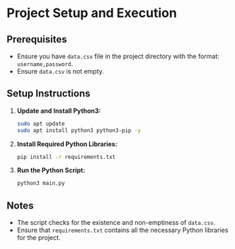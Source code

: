 # Project Setup and Execution

## Prerequisites

- Ensure you have `data.csv` file in the project directory with the format: `username,password`.
- Ensure `data.csv` is not empty.

## Setup Instructions

1. **Update and Install Python3:**

   ```bash
   sudo apt update
   sudo apt install python3 python3-pip -y
   ```

2. **Install Required Python Libraries:**

   ```bash
   pip install -r requirements.txt
   ```

3. **Run the Python Script:**

   ```bash
   python3 main.py
   ```

## Notes

- The script checks for the existence and non-emptiness of `data.csv`.
- Ensure that `requirements.txt` contains all the necessary Python libraries for the project.
